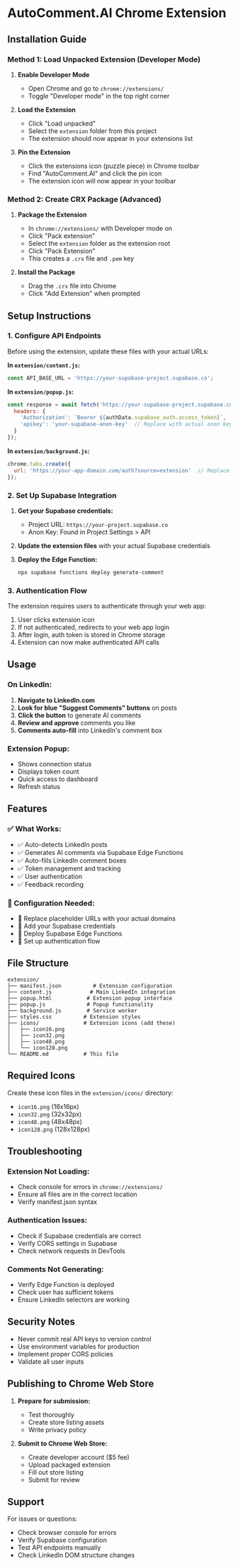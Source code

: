 # AutoComment.AI Chrome Extension

## Installation Guide

### Method 1: Load Unpacked Extension (Developer Mode)

1. **Enable Developer Mode**
   - Open Chrome and go to `chrome://extensions/`
   - Toggle "Developer mode" in the top right corner

2. **Load the Extension**
   - Click "Load unpacked"
   - Select the `extension` folder from this project
   - The extension should now appear in your extensions list

3. **Pin the Extension**
   - Click the extensions icon (puzzle piece) in Chrome toolbar
   - Find "AutoComment.AI" and click the pin icon
   - The extension icon will now appear in your toolbar

### Method 2: Create CRX Package (Advanced)

1. **Package the Extension**
   - In `chrome://extensions/` with Developer mode on
   - Click "Pack extension"
   - Select the `extension` folder as the extension root
   - Click "Pack Extension"
   - This creates a `.crx` file and `.pem` key

2. **Install the Package**
   - Drag the `.crx` file into Chrome
   - Click "Add Extension" when prompted

## Setup Instructions

### 1. Configure API Endpoints

Before using the extension, update these files with your actual URLs:

**In `extension/content.js`:**
```javascript
const API_BASE_URL = 'https://your-supabase-project.supabase.co';
```

**In `extension/popup.js`:**
```javascript
const response = await fetch('https://your-supabase-project.supabase.co/rest/v1/user_profiles', {
  headers: {
    'Authorization': `Bearer ${authData.supabase_auth.access_token}`,
    'apikey': 'your-supabase-anon-key'  // Replace with actual anon key
  }
});
```

**In `extension/background.js`:**
```javascript
chrome.tabs.create({
  url: 'https://your-app-domain.com/auth?source=extension'  // Replace with your domain
});
```

### 2. Set Up Supabase Integration

1. **Get your Supabase credentials:**
   - Project URL: `https://your-project.supabase.co`
   - Anon Key: Found in Project Settings > API

2. **Update the extension files** with your actual Supabase credentials

3. **Deploy the Edge Function:**
   ```bash
   npx supabase functions deploy generate-comment
   ```

### 3. Authentication Flow

The extension requires users to authenticate through your web app:

1. User clicks extension icon
2. If not authenticated, redirects to your web app login
3. After login, auth token is stored in Chrome storage
4. Extension can now make authenticated API calls

## Usage

### On LinkedIn:

1. **Navigate to LinkedIn.com**
2. **Look for blue "Suggest Comments" buttons** on posts
3. **Click the button** to generate AI comments
4. **Review and approve** comments you like
5. **Comments auto-fill** into LinkedIn's comment box

### Extension Popup:

- Shows connection status
- Displays token count
- Quick access to dashboard
- Refresh status

## Features

### ✅ What Works:
- ✅ Auto-detects LinkedIn posts
- ✅ Generates AI comments via Supabase Edge Functions
- ✅ Auto-fills LinkedIn comment boxes
- ✅ Token management and tracking
- ✅ User authentication
- ✅ Feedback recording

### 🔄 Configuration Needed:
- 🔄 Replace placeholder URLs with your actual domains
- 🔄 Add your Supabase credentials
- 🔄 Deploy Supabase Edge Functions
- 🔄 Set up authentication flow

## File Structure

```
extension/
├── manifest.json          # Extension configuration
├── content.js            # Main LinkedIn integration
├── popup.html           # Extension popup interface
├── popup.js             # Popup functionality
├── background.js        # Service worker
├── styles.css          # Extension styles
├── icons/              # Extension icons (add these)
│   ├── icon16.png
│   ├── icon32.png
│   ├── icon48.png
│   └── icon128.png
└── README.md           # This file
```

## Required Icons

Create these icon files in the `extension/icons/` directory:
- `icon16.png` (16x16px)
- `icon32.png` (32x32px)  
- `icon48.png` (48x48px)
- `icon128.png` (128x128px)

## Troubleshooting

### Extension Not Loading:
- Check console for errors in `chrome://extensions/`
- Ensure all files are in the correct location
- Verify manifest.json syntax

### Authentication Issues:
- Check if Supabase credentials are correct
- Verify CORS settings in Supabase
- Check network requests in DevTools

### Comments Not Generating:
- Verify Edge Function is deployed
- Check user has sufficient tokens
- Ensure LinkedIn selectors are working

## Security Notes

- Never commit real API keys to version control
- Use environment variables for production
- Implement proper CORS policies
- Validate all user inputs

## Publishing to Chrome Web Store

1. **Prepare for submission:**
   - Test thoroughly
   - Create store listing assets
   - Write privacy policy

2. **Submit to Chrome Web Store:**
   - Create developer account ($5 fee)
   - Upload packaged extension
   - Fill out store listing
   - Submit for review

## Support

For issues or questions:
- Check browser console for errors
- Verify Supabase configuration
- Test API endpoints manually
- Check LinkedIn DOM structure changes
